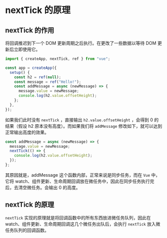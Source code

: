 # nextTick 的原理

## nextTick 的作用

将回调推迟到下一个 DOM 更新周期之后执行。在更改了一些数据以等待 DOM 更新后立即使用它。

```js
import { createApp, nextTick, ref } from "vue";

const app = createApp({
  setup() {
    const h2 = ref(null);
    const message = ref("Hello!");
    const addMessage = async (newMessage) => {
      message.value = newMessage;
      console.log(h2.value.offsetHeight);
    };
  },
});
```

如果我们此时没有 `nextTick` ，直接输出 `h2.value.offsetHeight` ，会得到 0 的结果（假设 h2 原本没有高度）。而如果我们将 `addMessage` 修改如下，就可以达到正常输出高度的效果。

```js
const addMessage = async (newMessage) => {
  message.value = newMessage;
  nextTick(() => {
    console.log(h2.value.offsetHeight);
  });
};
```

其原因就是，addMessage 这个函数内部，正常来说是同步任务，而在 `Vue` 中，它将 watch、组件更新、生命周期回调放在微任务中，因此在同步任务执行完后，去清空微任务。会输出 0 的高度。

## nextTick 的原理

`nextTick` 实现的原理就是将回调函数中的所有东西放进微任务队列，因此在 watch、组件更新、生命周期回调这几个微任务出队后，会执行 `nextTick` 放入微任务队列的回调函数。
